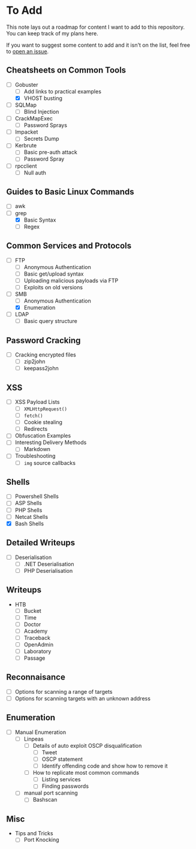 # To Add
This note lays out a roadmap for content I want to add to this repository. You can keep track of my plans here.

If you want to suggest some content to add and it isn't on the list, feel free to [open an issue](https://github.com/Twigonometry/Cybersecurity-Notes/issues).

## Cheatsheets on Common Tools

- [ ] Gobuster
	- [ ] Add links to practical examples
	- [x] VHOST busting
- [ ] SQLMap
	- [ ] Blind Injection
- [ ] CrackMapExec
	- [ ] Password Sprays
- [ ] Impacket
	- [ ] Secrets Dump
- [ ] Kerbrute
	- [ ] Basic pre-auth attack
	- [ ] Password Spray
- [ ] rpcclient
	- [ ] Null auth

## Guides to Basic Linux Commands
- [ ] awk
- [ ] grep
	- [x] Basic Syntax
	- [ ] Regex

## Common Services and Protocols

- [ ] FTP
	- [ ] Anonymous Authentication
	- [ ] Basic get/upload syntax
	- [ ] Uploading malicious payloads via FTP
	- [ ] Exploits on old versions
- [ ] SMB
	- [ ] Anonymous Authentication
	- [x] Enumeration
- [ ] LDAP
	- [ ] Basic query structure

## Password Cracking

- [ ] Cracking encrypted files
	- [ ] zip2john
	- [ ] keepass2john

## XSS

- [ ] XSS Payload Lists
	- [ ] `XMLHttpRequest()`
	- [ ] `fetch()`
	- [ ] Cookie stealing
	- [ ] Redirects
- [ ] Obfuscation Examples
- [ ] Interesting Delivery Methods
	- [ ] Markdown
- [ ] Troubleshooting
	- [ ] `img` source callbacks

## Shells

- [ ] Powershell Shells
- [ ] ASP Shells
- [ ] PHP Shells
- [ ] Netcat Shells
- [x] Bash Shells

## Detailed Writeups

- [ ] Deserialisation
	- [ ] .NET Deserialisation
	- [ ] PHP Deserialisation

## Writeups

- HTB
	- [ ] Bucket
	- [ ] Time
	- [ ] Doctor
	- [ ] Academy
	- [ ] Traceback
	- [ ] OpenAdmin
	- [ ] Laboratory
	- [ ] Passage

## Reconnaisance

- [ ] Options for scanning a range of targets
- [ ] Options for scanning targets with an unknown address

## Enumeration

- [ ] Manual Enumeration
	- [ ] Linpeas
		- [ ] Details of auto exploit OSCP disqualification
			- [ ] Tweet
			- [ ] OSCP statement
			- [ ] Identify offending code and show how to remove it
		- [ ] How to replicate most common commands
			- [ ] Listing services
			- [ ] Finding passwords
	- [ ] manual port scanning
		- [ ] Bashscan

## Misc

- Tips and Tricks
	- [ ] Port Knocking